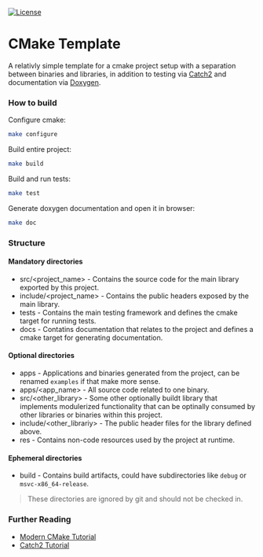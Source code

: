 [![License](https://img.shields.io/badge/license-MIT-blue.svg)](https://opensource.org/licenses/MIT)

# CMake Template

A relativly simple template for a cmake project setup with a separation between binaries and libraries, in addition to testing via [Catch2](https://github.com/catchorg/Catch2) and documentation via [Doxygen](https://doxygen.nl).

### How to build

Configure cmake:
```bash
make configure
```

Build entire project:
```bash
make build
```

Build and run tests:
```bash
make test
```

Generate doxygen documentation and open it in browser:
```bash
make doc
```

### Structure

#### Mandatory directories

- src/<project_name> - Contains the source code for the main library exported by this project.
- include/<project_name> - Contains the public headers exposed by the main library.
- tests - Contains the main testing framework and defines the cmake target for running tests.
- docs - Contatins documentation that relates to the project and defines a cmake target for generating documentation.

#### Optional directories

- apps - Applications and binaries generated from the project, can be renamed `examples` if that make more sense.
- apps/<app_name> - All source code related to one binary.
- src/<other_library> - Some other optionally buildt library that implements modulerized functionality that can be optinally consumed by other libraries or binaries within this project.
- include/<other_librariy> - The public header files for the library defined above.
- res - Contains non-code resources used by the project at runtime.

#### Ephemeral directories

- build - Contains build artifacts, could have subdirectories like `debug` or `msvc-x86_64-release`.

> These directories are ignored by git and should not be checked in.

### Further Reading

- [Modern CMake Tutorial](https://cliutils.gitlab.io/modern-cmake)
- [Catch2 Tutorial](https://github.com/catchorg/Catch2/blob/master/docs/tutorial.md#top)

